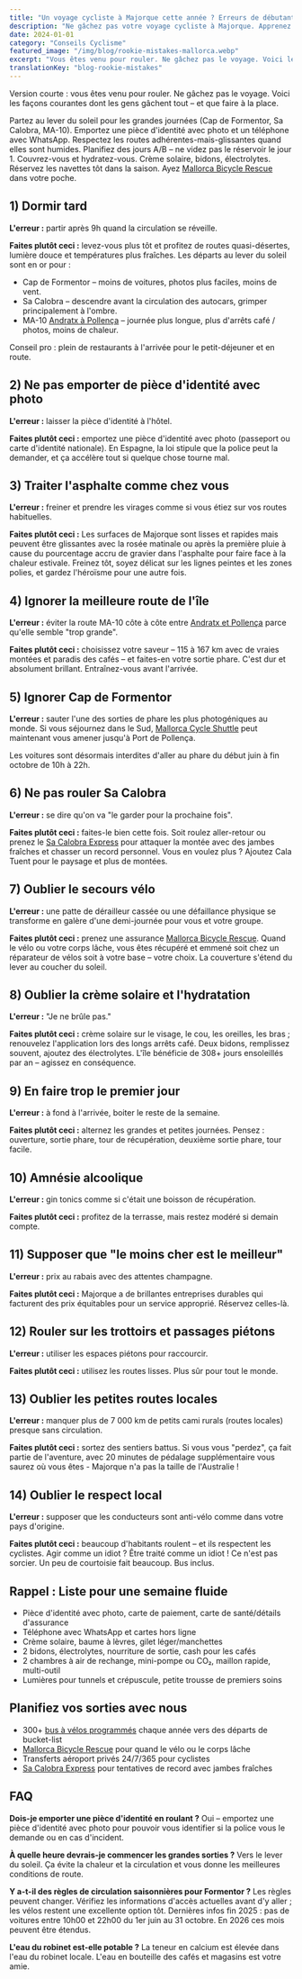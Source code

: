 ```yaml
---
title: "Un voyage cycliste à Majorque cette année ? Erreurs de débutant à éviter !"
description: "Ne gâchez pas votre voyage cycliste à Majorque. Apprenez les erreurs courantes de débutant et que faire à la place – des départs au lever du soleil à l'équipement essentiel et l'étiquette locale."
date: 2024-01-01
category: "Conseils Cyclisme"
featured_image: "/img/blog/rookie-mistakes-mallorca.webp"
excerpt: "Vous êtes venu pour rouler. Ne gâchez pas le voyage. Voici les façons courantes dont les gens gâchent tout – et que faire à la place."
translationKey: "blog-rookie-mistakes"
---
```


Version courte : vous êtes venu pour rouler. Ne gâchez pas le voyage. Voici les façons courantes dont les gens gâchent tout – et que faire à la place.

Partez au lever du soleil pour les grandes journées (Cap de Formentor, Sa Calobra, MA-10).
Emportez une pièce d'identité avec photo et un téléphone avec WhatsApp.
Respectez les routes adhérentes-mais-glissantes quand elles sont humides.
Planifiez des jours A/B – ne videz pas le réservoir le jour 1.
Couvrez-vous et hydratez-vous. Crème solaire, bidons, électrolytes.
Réservez les navettes tôt dans la saison. Ayez <a href="https://mallorcacycleshuttle.company.site/products/Rescue-&-Recovery-c15728236" target="_blank">Mallorca Bicycle Rescue</a> dans votre poche.

## 1) Dormir tard
**L'erreur :** partir après 9h quand la circulation se réveille.

**Faites plutôt ceci :** levez-vous plus tôt et profitez de routes quasi-désertes, lumière douce et températures plus fraîches. Les départs au lever du soleil sont en or pour :

- Cap de Formentor – moins de voitures, photos plus faciles, moins de vent.
- Sa Calobra – descendre avant la circulation des autocars, grimper principalement à l'ombre.
- MA-10 <a href="/fr/navette-velo/guide-andratx-pollenca/" target="_blank">Andratx à Pollença</a> – journée plus longue, plus d'arrêts café / photos, moins de chaleur.

Conseil pro : plein de restaurants à l'arrivée pour le petit-déjeuner et en route.

## 2) Ne pas emporter de pièce d'identité avec photo
**L'erreur :** laisser la pièce d'identité à l'hôtel.

**Faites plutôt ceci :** emportez une pièce d'identité avec photo (passeport ou carte d'identité nationale). En Espagne, la loi stipule que la police peut la demander, et ça accélère tout si quelque chose tourne mal.

## 3) Traiter l'asphalte comme chez vous
**L'erreur :** freiner et prendre les virages comme si vous étiez sur vos routes habituelles.

**Faites plutôt ceci :** Les surfaces de Majorque sont lisses et rapides mais peuvent être glissantes avec la rosée matinale ou après la première pluie à cause du pourcentage accru de gravier dans l'asphalte pour faire face à la chaleur estivale. Freinez tôt, soyez délicat sur les lignes peintes et les zones polies, et gardez l'héroïsme pour une autre fois.

## 4) Ignorer la meilleure route de l'île
**L'erreur :** éviter la route MA-10 côte à côte entre <a href="/fr/navette-velo/guide-andratx-pollenca/" target="_blank">Andratx et Pollença</a> parce qu'elle semble "trop grande".

**Faites plutôt ceci :** choisissez votre saveur – 115 à 167 km avec de vraies montées et paradis des cafés – et faites-en votre sortie phare. C'est dur et absolument brillant. Entraînez-vous avant l'arrivée.

## 5) Ignorer Cap de Formentor
**L'erreur :** sauter l'une des sorties de phare les plus photogéniques au monde. Si vous séjournez dans le Sud, <a href="https://mallorcacycleshuttle.company.site/products/Scheduled-Bike-Buses-c15728235" target="_blank">Mallorca Cycle Shuttle</a> peut maintenant vous amener jusqu'à Port de Pollença.

Les voitures sont désormais interdites d'aller au phare du début juin à fin octobre de 10h à 22h.

## 6) Ne pas rouler Sa Calobra
**L'erreur :** se dire qu'on va "le garder pour la prochaine fois".

**Faites plutôt ceci :** faites-le bien cette fois. Soit roulez aller-retour ou prenez le <a href="https://mallorcacycleshuttle.company.site/products/Scheduled-Bike-Buses-c15728235" target="_blank">Sa Calobra Express</a> pour attaquer la montée avec des jambes fraîches et chasser un record personnel. Vous en voulez plus ? Ajoutez Cala Tuent pour le paysage et plus de montées.

## 7) Oublier le secours vélo
**L'erreur :** une patte de dérailleur cassée ou une défaillance physique se transforme en galère d'une demi-journée pour vous et votre groupe.

**Faites plutôt ceci :** prenez une assurance <a href="https://mallorcacycleshuttle.company.site/products/Rescue-&-Recovery-c15728236" target="_blank">Mallorca Bicycle Rescue</a>. Quand le vélo ou votre corps lâche, vous êtes récupéré et emmené soit chez un réparateur de vélos soit à votre base – votre choix. La couverture s'étend du lever au coucher du soleil.

## 8) Oublier la crème solaire et l'hydratation
**L'erreur :** "Je ne brûle pas."

**Faites plutôt ceci :** crème solaire sur le visage, le cou, les oreilles, les bras ; renouvelez l'application lors des longs arrêts café. Deux bidons, remplissez souvent, ajoutez des électrolytes. L'île bénéficie de 308+ jours ensoleillés par an – agissez en conséquence.

## 9) En faire trop le premier jour
**L'erreur :** à fond à l'arrivée, boiter le reste de la semaine.

**Faites plutôt ceci :** alternez les grandes et petites journées. Pensez : ouverture, sortie phare, tour de récupération, deuxième sortie phare, tour facile.

## 10) Amnésie alcoolique
**L'erreur :** gin tonics comme si c'était une boisson de récupération.

**Faites plutôt ceci :** profitez de la terrasse, mais restez modéré si demain compte.

## 11) Supposer que "le moins cher est le meilleur"
**L'erreur :** prix au rabais avec des attentes champagne.

**Faites plutôt ceci :** Majorque a de brillantes entreprises durables qui facturent des prix équitables pour un service approprié. Réservez celles-là.

## 12) Rouler sur les trottoirs et passages piétons
**L'erreur :** utiliser les espaces piétons pour raccourcir.

**Faites plutôt ceci :** utilisez les routes lisses. Plus sûr pour tout le monde.

## 13) Oublier les petites routes locales
**L'erreur :** manquer plus de 7 000 km de petits cami rurals (routes locales) presque sans circulation.

**Faites plutôt ceci :** sortez des sentiers battus. Si vous vous "perdez", ça fait partie de l'aventure, avec 20 minutes de pédalage supplémentaire vous saurez où vous êtes - Majorque n'a pas la taille de l'Australie !

## 14) Oublier le respect local
**L'erreur :** supposer que les conducteurs sont anti-vélo comme dans votre pays d'origine.

**Faites plutôt ceci :** beaucoup d'habitants roulent – et ils respectent les cyclistes. Agir comme un idiot ? Être traité comme un idiot ! Ce n'est pas sorcier. Un peu de courtoisie fait beaucoup. Bus inclus.

## Rappel : Liste pour une semaine fluide
- Pièce d'identité avec photo, carte de paiement, carte de santé/détails d'assurance
- Téléphone avec WhatsApp et cartes hors ligne
- Crème solaire, baume à lèvres, gilet léger/manchettes
- 2 bidons, électrolytes, nourriture de sortie, cash pour les cafés
- 2 chambres à air de rechange, mini-pompe ou CO₂, maillon rapide, multi-outil
- Lumières pour tunnels et crépuscule, petite trousse de premiers soins

## Planifiez vos sorties avec nous
- 300+ <a href="https://mallorcacycleshuttle.company.site/products/Scheduled-Bike-Buses-c15728235" target="_blank">bus à vélos programmés</a> chaque année vers des départs de bucket-list
- <a href="https://mallorcacycleshuttle.company.site/products/Rescue-&-Recovery-c15728236" target="_blank">Mallorca Bicycle Rescue</a> pour quand le vélo ou le corps lâche
- Transferts aéroport privés 24/7/365 pour cyclistes
- <a href="https://mallorcacycleshuttle.company.site/products/Scheduled-Bike-Buses-c15728235" target="_blank">Sa Calobra Express</a> pour tentatives de record avec jambes fraîches

## FAQ

**Dois-je emporter une pièce d'identité en roulant ?**
Oui – emportez une pièce d'identité avec photo pour pouvoir vous identifier si la police vous le demande ou en cas d'incident.

**À quelle heure devrais-je commencer les grandes sorties ?**
Vers le lever du soleil. Ça évite la chaleur et la circulation et vous donne les meilleures conditions de route.

**Y a-t-il des règles de circulation saisonnières pour Formentor ?**
Les règles peuvent changer. Vérifiez les informations d'accès actuelles avant d'y aller ; les vélos restent une excellente option tôt. Dernières infos fin 2025 : pas de voitures entre 10h00 et 22h00 du 1er juin au 31 octobre. En 2026 ces mois peuvent être étendus.

**L'eau du robinet est-elle potable ?**
La teneur en calcium est élevée dans l'eau du robinet locale. L'eau en bouteille des cafés et magasins est votre amie.
